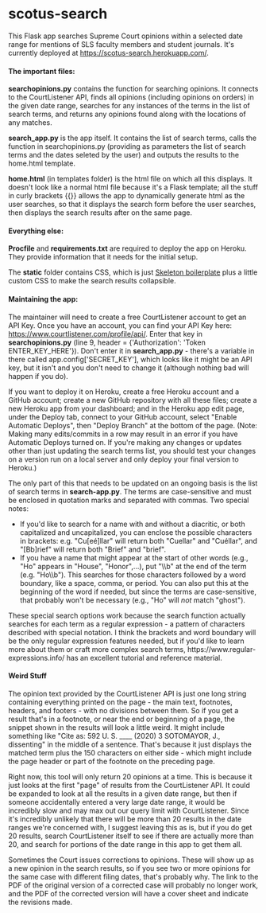 # scotus-search

This Flask app searches Supreme Court opinions within a selected date range for mentions of SLS faculty members and student journals. It's currently deployed at https://scotus-search.herokuapp.com/. 

<h4>The important files:</h4>

<b>searchopinions.py</b> contains the function for searching opinions. It connects to the CourtListener API, finds all opinions (including opinions on orders) in the given date range, searches for any instances of the terms in the list of search terms, and returns any opinions found along with the locations of any matches. 

<b>search_app.py</b> is the app itself. It contains the list of search terms, calls the function in searchopinions.py (providing as parameters the list of search terms and the dates seleted by the user) and outputs the results to the home.html template.

<b>home.html</b> (in templates folder) is the html file on which all this displays. It doesn't look like a normal html file because it's a Flask template; all the stuff in curly brackets {{}} allows the app to dynamically generate html as the user searches, so that it displays the search form before the user searches, then displays the search results after on the same page. 

<h4>Everything else:</h4> 
<p><b>Procfile</b> and <b>requirements.txt</b> are required to deploy the app on Heroku. They provide information that it needs for the initial setup.</p>

<p>The <b>static</b> folder contains CSS, which is just <a href="http://getskeleton.com/">Skeleton boilerplate</a> plus a little custom CSS to make the search results collapsible.</p>

<h4>Maintaining the app:</h4>

The maintainer will need to create a free CourtListener account to get an API Key. Once you have an account, you can find your API Key here: https://www.courtlistener.com/profile/api/. Enter that key in <b>searchopinions.py</b> (line 9, header = {'Authorization': 'Token ENTER_KEY_HERE'}). Don't enter it in <b>search_app.py</b> - there's a variable in there called app.config['SECRET_KEY'], which looks like it might be an API key, but it isn't and you don't need to change it (although nothing bad will happen if you do). 

If you want to deploy it on Heroku, create a free Heroku account and a GitHub account; create a new GitHub repository with all these files; create a new Heroku app from your dashboard; and in the Heroku app edit page, under the Deploy tab, connect to your GitHub account, select "Enable Automatic Deploys", then "Deploy Branch" at the bottom of the page. (Note: Making many edits/commits in a row may result in an error if you have Automatic Deploys turned on. If you're making any changes or updates other than just updating the search terms list, you should test your changes on a version run on a local server and only deploy your final version to Heroku.)

The only part of this that needs to be updated on an ongoing basis is the list of search terms in <b>search-app.py</b>. The terms are case-sensitive and must be enclosed in quotation marks and separated with commas. Two special notes:
<ul><li>If you'd like to search for a name with and without a diacritic, or both capitalized and uncapitalized, you can enclose the possible characters in brackets: e.g. "Cu[eé]llar" will return both "Cuellar" and "Cuéllar", and "[Bb]rief" will return both "Brief" and "brief".</li>
<li>If you have a name that might appear at the start of other words (e.g., "Ho" appears in "House", "Honor",...), put "\\b" at the end of the term (e.g. "Ho\\b"). This searches for those characters followed by a word boundary, like a space, comma, or period. You can also put this at the beginning of the word if needed, but since the terms are case-sensitive, that probably won't be necessary (e.g., "Ho" will <i>not</i> match "ghost").</li></ul>
These special search options work because the search function actually searches for each term as a regular expression - a pattern of characters described with special notation. I think the brackets and word boundary will be the only regular expression features needed, but if you'd like to learn more about them or craft more complex search terms, https://www.regular-expressions.info/ has an excellent tutorial and reference material. 

<h4>Weird Stuff</h4>
<p>The opinion text provided by the CourtListener API is just one long string containing everything printed on the page - the main text, footnotes, headers, and footers - with no divisions between them. So if you get a result that's in a footnote, or near the end or beginning of a page, the snippet shown in the results will look a little weird. It might include something like "Cite as: 592 U. S. ____ (2020) 3 SOTOMAYOR, J., dissenting" in the middle of a sentence. That's because it just displays the matched term plus the 150 characters on either side - which might include the page header or part of the footnote on the preceding page.</p>

<p>Right now, this tool will only return 20 opinions at a time. This is because it just looks at the first "page" of results from the CourtListener API. It could be expanded to look at all the results in a given date range, but then if someone accidentally entered a very large date range, it would be incredibly slow and may max out our query limit with CourtListener. Since it's incredibly unlikely that there will be more than 20 results in the date ranges we're concerned with, I suggest leaving this as is, but if you do get 20 results, search CourtListener itself to see if there are actually more than 20, and search for portions of the date range in this app to get them all.</p>

<p>Sometimes the Court issues corrections to opinions. These will show up as a new opinion in the search results, so if you see two or more opinions for the same case with different filing dates, that's probably why. The link to the PDF of the original version of a corrected case will probably no longer work, and the PDF of the corrected version will have a cover sheet and indicate the revisions made.</p>

